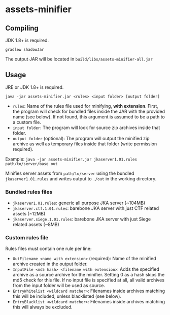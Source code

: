 # assets-minifier

## Compiling

JDK 1.8+ is required.

```shell
gradlew shadowJar
```

The output JAR will be located in `build/libs/assets-minifier-all.jar`

## Usage

JRE or JDK 1.8+ is required.

```shell
java -jar assets-minifier.jar <rules> <input folder> [output folder]
```

* `rules`: Name of the rules file used for minifying, **with extension**. First, the program will check for bundled files inside the JAR with the provided name (see below). If not found, this argument is assumed to be a path to a custom file.
* `input folder`: The program will look for source zip archives inside that folder.
* `output folder` (optional): The program will output the minified zip archive as well as temporary files inside that folder (write permission required).

Example: `java -jar assets-minifier.jar jkaserver1.01.rules path/to/server/base out`

Minifies server assets from `path/to/server` using the bundled `jkaserver1.01.rules` and writes output to `./out` in the working directory.

### Bundled rules files

* `jkaserver1.01.rules`: generic all purpose JKA server (~104MB)
* `jkaserver.ctf.1.01.rules`: barebone JKA server with just CTF related assets (~12MB)
* `jkaserver.siege.1.01.rules`: barebone JKA server with just Siege related assets (~8MB)

### Custom rules file

Rules files must contain one rule per line:

* `OutFilename <name with extension>` (required): Name of the minified archive created in the output folder.
* `InputFile <md5 hash> <filename with extension>`: Adds the specified archive as a source archive for the minifier. Setting 0 as a hash skips the md5 check for this file. If no input file is specified at all, all valid archives from the input folder will be used as source.
* `EntryWhitelist <wildcard matcher>`: Filenames inside archives matching this will be included, unless blacklisted (see below).
* `EntryBlacklist <wildcard matcher>`: Filenames inside archives matching this will always be excluded.

